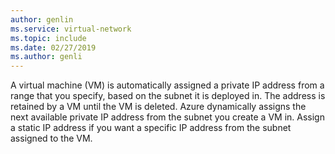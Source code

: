 ```yaml
---
author: genlin
ms.service: virtual-network
ms.topic: include
ms.date: 02/27/2019	
ms.author: genli
---
```

A virtual machine (VM) is automatically assigned a private IP address from a range that you specify, based on the subnet it is deployed in. The address is retained by a VM until the VM is deleted. Azure dynamically assigns the next available private IP address from the subnet you create a VM in. Assign a static IP address if you want a specific IP address from the subnet assigned to the VM.

